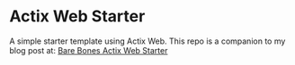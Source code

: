 # Actix Web Starter

A simple starter template using Actix Web. This repo is a companion to my blog post at: [Bare Bones Actix Web Starter](https://jeffmitchelldev.com/2024/02/03/a-bare-bones-actix-web-starter)